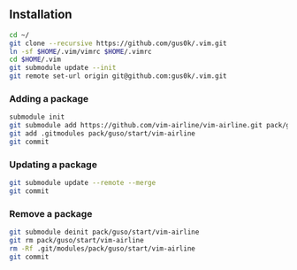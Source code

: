 ## Installation

```sh
cd ~/
git clone --recursive https://github.com/gus0k/.vim.git
ln -sf $HOME/.vim/vimrc $HOME/.vimrc
cd $HOME/.vim
git submodule update --init
git remote set-url origin git@github.com:gus0k/.vim.git
```


### Adding a package

```sh
submodule init
git submodule add https://github.com/vim-airline/vim-airline.git pack/guso/start/vim-airline
git add .gitmodules pack/guso/start/vim-airline
git commit
```

### Updating a package

```sh
git submodule update --remote --merge
git commit
```

### Remove a package

```sh
git submodule deinit pack/guso/start/vim-airline
git rm pack/guso/start/vim-airline
rm -Rf .git/modules/pack/guso/start/vim-airline
git commit
```


